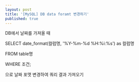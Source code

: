 ```yaml
---
layout: post
title: '[MySQL] DB data foramt 변경하기'
published: true
---
```


DB에서 날짜를 가져올 때

SELECT date_format(컬럼명, '%Y-%m-%d %H:%i:%s') as 컬럼명

FROM table명

WHERE 조건;

으로 날짜 포맷 변경하여 쿼리 결과 가져오기
